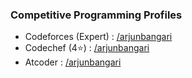 ### Competitive Programming Profiles

- Codeforces (Expert) : [/arjunbangari](https://codeforces.com/profile/arjunbangari)
- Codechef (4:star:) : [/arjunbangari](https://www.codechef.com/users/arjunbangari)
- Atcoder : [/arjunbangari](https://atcoder.jp/users/arjunbangari)
